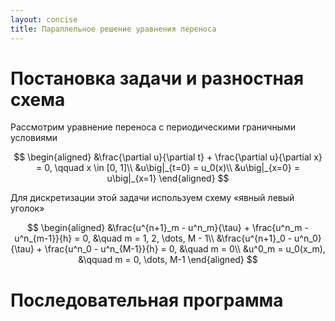 ```yaml
---
layout: concise
title: Параллельное решение уравнения переноса
---
```


# Постановка задачи и разностная схема

Рассмотрим уравнение переноса с периодическими граничными условиями

$$
\begin{aligned} &\frac{\partial u}{\partial t} + \frac{\partial u}{\partial x} = 0, \qquad x \in [0, 1]\\ &u\big|_{t=0} = u_0(x)\\ &u\big|_{x=0} = u\big|_{x=1} \end{aligned}
$$

Для дискретизации этой задачи используем схему «явный левый уголок»

$$
\begin{aligned} &\frac{u^{n+1}_m - u^n_m}{\tau} + \frac{u^n_m - u^n_{m-1}}{h} = 0, &\quad m = 1, 2, \dots, M - 1\\
&\frac{u^{n+1}_0 - u^n_0}{\tau} + \frac{u^n_0 - u^n_{M-1}}{h} = 0, &\quad m = 0\\ &u^0_m = u_0(x_m), &\qquad m = 0, \dots, M-1 \end{aligned}
$$

# Последовательная программа
